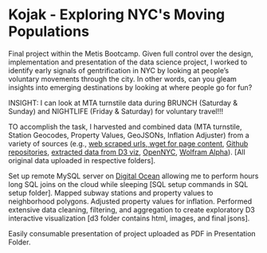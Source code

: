 # Kojak - Exploring NYC's Moving Populations

Final project within the Metis Bootcamp. Given full control over the design, implementation and presentation of the data science project, I worked to identify early signals of gentrification in NYC by looking at people’s voluntary movements through the city. In other words, can you gleam insights into emerging destinations by looking at where people go for fun?

INSIGHT: I can look at MTA turnstile data during BRUNCH (Saturday & Sunday) and NIGHTLIFE (Friday & Saturday) for voluntary travel!!!

TO accomplish the task, I harvested and combined data (MTA turnstile, Station Geocodes, Property Values, GeoJSONs, Inflation Adjuster) from a variety of sources (e.g., [web scraped urls, wget for page content](http://web.mta.info/developers/turnstile.html "MTA turnstile data"), [Github repositories](https://github.com/chriswhong/nycturnstiles "station geocodes"), [extracted data from D3 viz](http://youarehere.cc/#/maps/by-city/new_york "MIT Media Labs's YouAreHere Project"), [OpenNYC](https://nycopendata.socrata.com/ "Neightborhood Boundaries"), [Wolfram Alpha](https://www.wolframalpha.com/ "Wolfram Alpha")). [All original data uploaded in respective folders].

Set up remote MySQL server on [Digital Ocean](https://www.digitalocean.com/ "Digital Ocean") allowing me to perform hours long SQL joins on the cloud while sleeping [SQL setup commands in SQL setup folder]. Mapped subway stations and property values to neighborhood polygons. Adjusted property values for inflation. Performed extensive data cleaning, filtering, and aggregation to create exploratory D3 interactive visualization [d3 folder contains html, images, and final jsons]. 

Easily consumable presentation of project uploaded as PDF in Presentation Folder.
